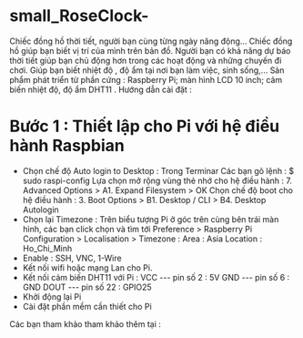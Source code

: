 # small_RoseClock-
Chiếc đồng hồ thời tiết, người bạn cùng từng ngày năng động... Chiếc đồng hồ giúp bạn biết vị trí của mình trên bản đồ. Người bạn có khả năng dự báo thời tiết giúp bạn chủ động hơn trong các hoạt động và những chuyến đi chơi. Giúp bạn biết nhiệt độ , độ ẩm tại nơi bạn làm việc, sinh sống,... Sản phẩm phát triển từ phần cứng : Raspberry Pi; màn hình LCD 10 inch; cảm biến nhiệt độ, độ ẩm DHT11 . Hướng dẫn cài đặt : 
# Bước 1 : Thiết lập cho Pi với hệ điều hành Raspbian 
   + Chọn chế độ Auto login to Desktop : Trong Terminar 
     Các bạn gõ lệnh :
     $ sudo raspi-config
   Lựa chọn mở rộng vùng thẻ nhớ cho hệ điều hành :
     7. Advanced Options > A1. Expand Filesystem > OK
   Chọn chế độ boot cho hệ điều hành :
     3. Boot Options > B1. Desktop / CLI  > B4. Desktop Autologin
   + Chọn lại Timezone : Trên biểu tượng Pi ở góc trên cùng bên trái màn hình, các bạn click chọn và tìm tới Preference > Raspberry  Pi Configuration  > Localisation > Timezone  : 
     Area : Asia
     Location : Ho_Chi_Minh
   + Enable : SSH, VNC, 1-Wire 
   + Kết nối wifi hoặc mạng Lan cho Pi.
   + Kết nối cảm biến DHT11 với Pi : 
     VCC  --- pin số 2 : 5V
     GND  ---  pin số 6 : GND
     DOUT ---  pin số 22 : GPIO25
   + Khởi động lại Pi
   + Cài đặt phần mềm cần thiết cho Pi 
    
Các bạn tham khảo tham khảo thêm tại : 
